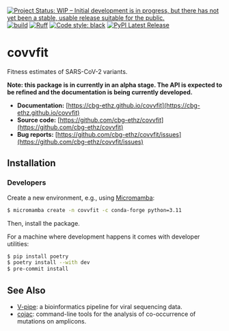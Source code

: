 [![Project Status: WIP – Initial development is in progress, but there has not yet been a stable, usable release suitable for the public.](https://www.repostatus.org/badges/latest/wip.svg)](https://www.repostatus.org/#wip)
[![build](https://github.com/cbg-ethz/covvfit/actions/workflows/test.yml/badge.svg?branch=main)](https://github.com/cbg-ethz/covvfit/actions/workflows/test.yml)
[![Ruff](https://img.shields.io/endpoint?url=https://raw.githubusercontent.com/charliermarsh/ruff/main/assets/badge/v2.json)](https://github.com/charliermarsh/ruff)
[![Code style: black](https://img.shields.io/badge/code%20style-black-000000.svg)](https://github.com/psf/black)
[![PyPI Latest Release](https://img.shields.io/pypi/v/covvfit.svg)](https://pypi.org/project/covvfit/)


# covvfit

Fitness estimates of SARS-CoV-2 variants.

**Note: this package is in currently in an alpha stage. The API is expected to be refined and the documentation is being currently developed.** 


  - **Documentation:** [https://cbg-ethz.github.io/covvfit](https://cbg-ethz.github.io/covvfit)
  - **Source code:** [https://github.com/cbg-ethz/covvfit](https://github.com/cbg-ethz/covvfit)
  - **Bug reports:** [https://github.com/cbg-ethz/covvfit/issues](https://github.com/cbg-ethz/covvfit/issues)


## Installation

### Developers
Create a new environment, e.g., using [Micromamba](https://mamba.readthedocs.io/en/latest/user_guide/micromamba.html):
```bash
$ micromamba create -n covvfit -c conda-forge python=3.11
```

Then, install the package. 

For a machine where development happens it comes with developer utilities:

```bash
$ pip install poetry
$ poetry install --with dev
$ pre-commit install
```

## See Also

  - [V-pipe](https://cbg-ethz.github.io/V-pipe/): a bioinformatics pipeline for viral sequencing data.
  - [cojac](https://github.com/cbg-ethz/cojac): command-line tools for the analysis of co-occurrence of mutations on amplicons.

